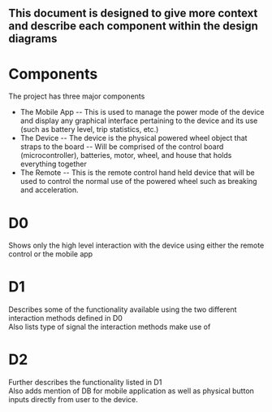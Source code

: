 ## This document is designed to give more context and describe each component within the design diagrams

# Components
The project has three major components <br>
- The Mobile App
-- This is used to manage the power mode of the device and display any graphical interface pertaining to the device and its use (such as battery level, trip statistics, etc.)
- The Device
-- The device is the physical powered wheel object that straps to the board
-- Will be comprised of the control board (microcontroller), batteries, motor, wheel, and house that holds everything together
- The Remote
-- This is the remote control hand held device that will be used to control the normal use of the powered wheel such as breaking and acceleration.
# D0
Shows only the high level interaction with the device using either the remote control or the mobile app
# D1
Describes some of the functionality available using the two different interaction methods defined in D0 <br>
Also lists type of signal the interaction methods make use of
# D2
Further describes the functionality listed in D1 <br>
Also adds mention of DB for mobile application as well as physical button inputs directly from user to the device.


